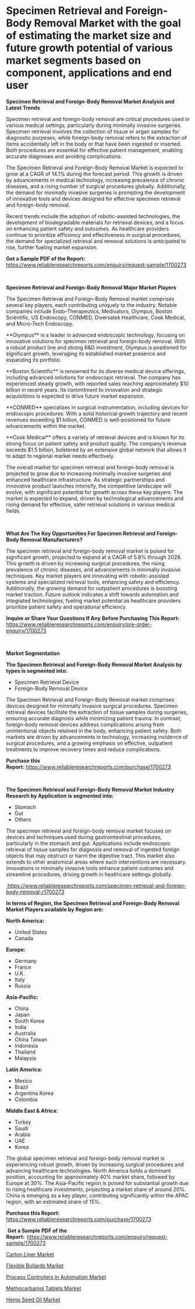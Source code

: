 <p><h1>Specimen Retrieval and Foreign-Body Removal Market with the goal of estimating the market size and future growth potential of various market segments based on component, applications and end user</h1></p><p><strong>Specimen Retrieval and Foreign-Body Removal Market Analysis and Latest Trends</strong></p>
<p><p>Specimen retrieval and foreign-body removal are critical procedures used in various medical settings, particularly during minimally invasive surgeries. Specimen retrieval involves the collection of tissue or organ samples for diagnostic purposes, while foreign-body removal refers to the extraction of items accidentally left in the body or that have been ingested or inserted. Both procedures are essential for effective patient management, enabling accurate diagnoses and avoiding complications.</p><p>The Specimen Retrieval and Foreign-Body Removal Market is expected to grow at a CAGR of 14.1% during the forecast period. This growth is driven by advancements in medical technology, increasing prevalence of chronic diseases, and a rising number of surgical procedures globally. Additionally, the demand for minimally invasive surgeries is prompting the development of innovative tools and devices designed for effective specimen retrieval and foreign-body removal. </p><p>Recent trends include the adoption of robotic-assisted technologies, the development of biodegradable materials for retrieval devices, and a focus on enhancing patient safety and outcomes. As healthcare providers continue to prioritize efficiency and effectiveness in surgical procedures, the demand for specialized retrieval and removal solutions is anticipated to rise, further fueling market expansion.</p></p>
<p><strong>Get a Sample PDF of the Report:&nbsp;</strong> <a href="https://www.reliableresearchreports.com/enquiry/request-sample/1700273?utm_campaign=12&utm_medium=2&utm_source=Github&utm_content=ia&utm_term=09012025&utm_id=specimen-retrieval-and-foreign-body-removal">https://www.reliableresearchreports.com/enquiry/request-sample/1700273</a></p>
<p>&nbsp;</p>
<p><strong>Specimen Retrieval and Foreign-Body Removal Major Market Players</strong></p>
<p><p>The Specimen Retrieval and Foreign-Body Removal market comprises several key players, each contributing uniquely to the industry. Notable companies include Endo-Therapeutics, Medivators, Olympus, Boston Scientific, US Endoscopy, CONMED, Diversatek Healthcare, Cook Medical, and Micro-Tech Endoscopy. </p><p>**Olympus** is a leader in advanced endoscopic technology, focusing on innovative solutions for specimen retrieval and foreign-body removal. With a robust product line and strong R&D investment, Olympus is positioned for significant growth, leveraging its established market presence and expanding its portfolio.</p><p>**Boston Scientific** is renowned for its diverse medical device offerings, including advanced solutions for endoscopic retrieval. The company has experienced steady growth, with reported sales reaching approximately $10 billion in recent years. Its commitment to innovation and strategic acquisitions is expected to drive future market expansion.</p><p>**CONMED** specializes in surgical instrumentation, including devices for endoscopic procedures. With a solid historical growth trajectory and recent revenues exceeding $1 billion, CONMED is well-positioned for future advancements within the market.</p><p>**Cook Medical** offers a variety of retrieval devices and is known for its strong focus on patient safety and product quality. The company’s revenue exceeds $1.5 billion, bolstered by an extensive global network that allows it to adapt to regional market needs effectively.</p><p>The overall market for specimen retrieval and foreign-body removal is projected to grow due to increasing minimally invasive surgeries and enhanced healthcare infrastructure. As strategic partnerships and innovative product launches intensify, the competitive landscape will evolve, with significant potential for growth across these key players. The market is expected to expand, driven by technological advancements and rising demand for effective, safer retrieval solutions in various medical fields.</p></p>
<p>&nbsp;</p>
<p><strong>What Are The Key Opportunities For Specimen Retrieval and Foreign-Body Removal Manufacturers?</strong></p>
<p><p>The specimen retrieval and foreign-body removal market is poised for significant growth, projected to expand at a CAGR of 5.8% through 2028. This growth is driven by increasing surgical procedures, the rising prevalence of chronic diseases, and advancements in minimally invasive techniques. Key market players are innovating with robotic-assisted systems and specialized retrieval tools, enhancing safety and efficiency. Additionally, the growing demand for outpatient procedures is boosting market traction. Future outlook indicates a shift towards automation and integrated technologies, fueling market potential as healthcare providers prioritize patient safety and operational efficiency.</p></p>
<p><strong>Inquire or Share Your Questions If Any Before Purchasing This Report:</strong> <a href="https://www.reliableresearchreports.com/enquiry/pre-order-enquiry/1700273?utm_campaign=12&utm_medium=2&utm_source=Github&utm_content=ia&utm_term=09012025&utm_id=specimen-retrieval-and-foreign-body-removal">https://www.reliableresearchreports.com/enquiry/pre-order-enquiry/1700273</a></p>
<p>&nbsp;</p>
<p><strong>Market Segmentation</strong></p>
<p><strong>The Specimen Retrieval and Foreign-Body Removal Market Analysis by types is segmented into:</strong></p>
<p><ul><li>Specimen Retrieval Device</li><li>Foreign-Body Removal Device</li></ul></p>
<p><p>The Specimen Retrieval and Foreign-Body Removal market comprises devices designed for minimally invasive surgical procedures. Specimen retrieval devices facilitate the extraction of tissue samples during surgeries, ensuring accurate diagnosis while minimizing patient trauma. In contrast, foreign-body removal devices address complications arising from unintentional objects retained in the body, enhancing patient safety. Both markets are driven by advancements in technology, increasing incidence of surgical procedures, and a growing emphasis on effective, outpatient treatments to improve recovery times and reduce complications.</p></p>
<p><strong>Purchase this Report:&nbsp;</strong><a href="https://www.reliableresearchreports.com/purchase/1700273?utm_campaign=12&utm_medium=2&utm_source=Github&utm_content=ia&utm_term=09012025&utm_id=specimen-retrieval-and-foreign-body-removal">https://www.reliableresearchreports.com/purchase/1700273</a></p>
<p>&nbsp;</p>
<p><strong>The Specimen Retrieval and Foreign-Body Removal Market Industry Research by Application is segmented into:</strong></p>
<p><ul><li>Stomach</li><li>Gut</li><li>Others</li></ul></p>
<p><p>The specimen retrieval and foreign-body removal market focuses on devices and techniques used during gastrointestinal procedures, particularly in the stomach and gut. Applications include endoscopic retrieval of tissue samples for diagnosis and removal of ingested foreign objects that may obstruct or harm the digestive tract. This market also extends to other anatomical areas where such interventions are necessary. Innovations in minimally invasive tools enhance patient outcomes and streamline procedures, driving growth in healthcare settings globally.</p></p>
<p><a href="https://www.reliableresearchreports.com/specimen-retrieval-and-foreign-body-removal-r1700273?utm_campaign=12&utm_medium=2&utm_source=Github&utm_content=ia&utm_term=09012025&utm_id=specimen-retrieval-and-foreign-body-removal">&nbsp;https://www.reliableresearchreports.com/specimen-retrieval-and-foreign-body-removal-r1700273</a></p>
<p><strong>In terms of Region, the Specimen Retrieval and Foreign-Body Removal Market Players available by Region are:</strong></p>
<p>
    <p> <strong> North America: </strong>
        <ul>
            <li>United States</li>
            <li>Canada</li>
        </ul>
        </p> 
    <p> <strong> Europe: </strong>
        <ul>
            <li>Germany</li>
            <li>France</li>
            <li>U.K.</li>
            <li>Italy</li>
            <li>Russia</li>
        </ul>
        </p> 
    <p> <strong> Asia-Pacific: </strong>
        <ul>
            <li>China</li>
            <li>Japan</li>
            <li>South Korea</li>
            <li>India</li>
            <li>Australia</li>
            <li>China Taiwan</li>
            <li>Indonesia</li>
            <li>Thailand</li>
            <li>Malaysia</li>
        </ul>
        </p> 
    <p> <strong> Latin America: </strong>
        <ul>
            <li>Mexico</li>
            <li>Brazil</li>
            <li>Argentina Korea</li>
            <li>Colombia</li>
        </ul>
        </p> 
    <p> <strong> Middle East & Africa: </strong>
        <ul>
            <li>Turkey</li>
            <li>Saudi</li>
            <li>Arabia</li>
            <li>UAE</li>
            <li>Korea</li>
        </ul>
    </p>
    </p>
<p><p>The global specimen retrieval and foreign-body removal market is experiencing robust growth, driven by increasing surgical procedures and advancing healthcare technologies. North America holds a dominant position, accounting for approximately 40% market share, followed by Europe at 30%. The Asia-Pacific region is poised for substantial growth due to rising healthcare investments, projecting a market share of around 20%. China is emerging as a key player, contributing significantly within the APAC region, with an estimated share of 15%.</p></p>
<p><strong>Purchase this Report: </strong><a href="https://www.reliableresearchreports.com/purchase/1700273?utm_campaign=12&utm_medium=2&utm_source=Github&utm_content=ia&utm_term=09012025&utm_id=specimen-retrieval-and-foreign-body-removal">https://www.reliableresearchreports.com/purchase/1700273</a></p>
<p>&nbsp;<strong>Get a Sample PDF of the Report:&nbsp;&nbsp;</strong><a href="https://www.reliableresearchreports.com/enquiry/request-sample/1700273?utm_campaign=12&utm_medium=2&utm_source=Github&utm_content=ia&utm_term=09012025&utm_id=specimen-retrieval-and-foreign-body-removal">https://www.reliableresearchreports.com/enquiry/request-sample/1700273</a></p>
<p><strong></strong></p>
<p><p><a href="https://github.com/seanmcma708/Market-Research-Report-List-1/blob/main/carton-liner-market.md?utm_campaign=12&utm_medium=2&utm_source=Github&utm_content=ia&utm_term=09012025&utm_id=specimen-retrieval-and-foreign-body-removal">Carton Liner Market</a></p><p><a href="https://github.com/GenaGaines34/Market-Research-Report-List-1/blob/main/flexible-bollards-market.md?utm_campaign=12&utm_medium=2&utm_source=Github&utm_content=ia&utm_term=09012025&utm_id=specimen-retrieval-and-foreign-body-removal">Flexible Bollards Market</a></p><p><a href="https://github.com/edacruz6/Market-Research-Report-List-1/blob/main/process-controllers-in-automation-market.md?utm_campaign=12&utm_medium=2&utm_source=Github&utm_content=ia&utm_term=09012025&utm_id=specimen-retrieval-and-foreign-body-removal">Process Controllers in Automation Market</a></p><p><a href="https://github.com/princessbartram3/Market-Research-Report-List-1/blob/main/methocarbamol-tablets-market.md?utm_campaign=12&utm_medium=2&utm_source=Github&utm_content=ia&utm_term=09012025&utm_id=specimen-retrieval-and-foreign-body-removal">Methocarbamol Tablets Market</a></p><p><a href="https://github.com/yankimber90yankim/Market-Research-Report-List-1/blob/main/hemp-seed-oil-market.md?utm_campaign=12&utm_medium=2&utm_source=Github&utm_content=ia&utm_term=09012025&utm_id=specimen-retrieval-and-foreign-body-removal">Hemp Seed Oil Market</a></p></p>
